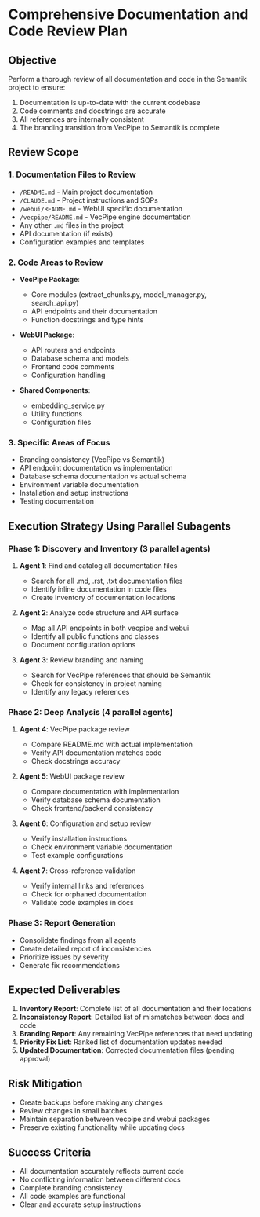 # Comprehensive Documentation and Code Review Plan

## Objective
Perform a thorough review of all documentation and code in the Semantik project to ensure:
1. Documentation is up-to-date with the current codebase
2. Code comments and docstrings are accurate
3. All references are internally consistent
4. The branding transition from VecPipe to Semantik is complete

## Review Scope

### 1. Documentation Files to Review
- `/README.md` - Main project documentation
- `/CLAUDE.md` - Project instructions and SOPs
- `/webui/README.md` - WebUI specific documentation
- `/vecpipe/README.md` - VecPipe engine documentation
- Any other `.md` files in the project
- API documentation (if exists)
- Configuration examples and templates

### 2. Code Areas to Review
- **VecPipe Package**:
  - Core modules (extract_chunks.py, model_manager.py, search_api.py)
  - API endpoints and their documentation
  - Function docstrings and type hints
  
- **WebUI Package**:
  - API routers and endpoints
  - Database schema and models
  - Frontend code comments
  - Configuration handling
  
- **Shared Components**:
  - embedding_service.py
  - Utility functions
  - Configuration files

### 3. Specific Areas of Focus
- Branding consistency (VecPipe vs Semantik)
- API endpoint documentation vs implementation
- Database schema documentation vs actual schema
- Environment variable documentation
- Installation and setup instructions
- Testing documentation

## Execution Strategy Using Parallel Subagents

### Phase 1: Discovery and Inventory (3 parallel agents)
1. **Agent 1**: Find and catalog all documentation files
   - Search for all .md, .rst, .txt documentation files
   - Identify inline documentation in code files
   - Create inventory of documentation locations

2. **Agent 2**: Analyze code structure and API surface
   - Map all API endpoints in both vecpipe and webui
   - Identify all public functions and classes
   - Document configuration options

3. **Agent 3**: Review branding and naming
   - Search for VecPipe references that should be Semantik
   - Check for consistency in project naming
   - Identify any legacy references

### Phase 2: Deep Analysis (4 parallel agents)
1. **Agent 4**: VecPipe package review
   - Compare README.md with actual implementation
   - Verify API documentation matches code
   - Check docstrings accuracy

2. **Agent 5**: WebUI package review  
   - Compare documentation with implementation
   - Verify database schema documentation
   - Check frontend/backend consistency

3. **Agent 6**: Configuration and setup review
   - Verify installation instructions
   - Check environment variable documentation
   - Test example configurations

4. **Agent 7**: Cross-reference validation
   - Verify internal links and references
   - Check for orphaned documentation
   - Validate code examples in docs

### Phase 3: Report Generation
- Consolidate findings from all agents
- Create detailed report of inconsistencies
- Prioritize issues by severity
- Generate fix recommendations

## Expected Deliverables
1. **Inventory Report**: Complete list of all documentation and their locations
2. **Inconsistency Report**: Detailed list of mismatches between docs and code
3. **Branding Report**: Any remaining VecPipe references that need updating
4. **Priority Fix List**: Ranked list of documentation updates needed
5. **Updated Documentation**: Corrected documentation files (pending approval)

## Risk Mitigation
- Create backups before making any changes
- Review changes in small batches
- Maintain separation between vecpipe and webui packages
- Preserve existing functionality while updating docs

## Success Criteria
- All documentation accurately reflects current code
- No conflicting information between different docs
- Complete branding consistency
- All code examples are functional
- Clear and accurate setup instructions
